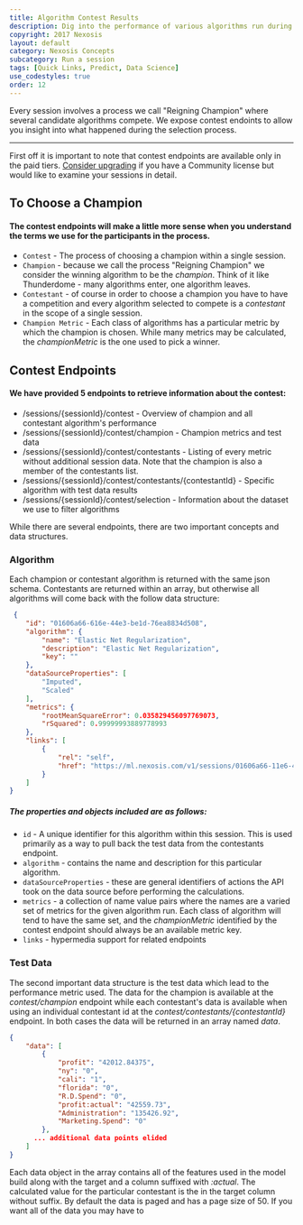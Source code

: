 ```yaml
---
title: Algorithm Contest Results
description: Dig into the performance of various algorithms run during a session.
copyright: 2017 Nexosis
layout: default
category: Nexosis Concepts
subcategory: Run a session
tags: [Quick Links, Predict, Data Science]
use_codestyles: true
order: 12
---
```

Every session involves a process we call "Reigning Champion" where several candidate algorithms compete. We expose contest endoints to allow you insight into what happened during the selection process.

------

First off it is important to note that contest endpoints are available only in the paid tiers. [Consider upgrading](https://www.nexosis.com/pricing) if you have a Community license but would like to examine your sessions in detail.

## To Choose a Champion
#### The contest endpoints will make a little more sense when you understand the terms we use for the participants in the process. 

* `Contest` - The process of choosing a champion within a single session.
* `Champion` - because we call the process "Reigning Champion" we consider the winning algorithm to be the *champion*. Think of it like Thunderdome - many algorithms enter, one algorithm leaves.
* `Contestant` - of course in order to choose a champion you have to have a competition and every algorithm selected to compete is a *contestant* in the scope of a single session.
* `Champion Metric` - Each class of algorithms has a particular metric by which the champion is chosen. While many metrics may be calculated, the *championMetric* is the one used to pick a winner. 

## Contest Endpoints
#### We have provided 5 endpoints to retrieve information about the contest:

* /sessions/{sessionId}/contest - Overview of champion and all contestant algorithm's performance
* /sessions/{sessionId}/contest/champion - Champion metrics and test data
* /sessions/{sessionId}/contest/contestants - Listing of every metric without additional session data. Note that the champion is also a member of the contestants list.
* /sessions/{sessionId}/contest/contestants/{contestantId} - Specific algorithm with test data results
* /sessions/{sessionId}/contest/selection - Information about the dataset we use to filter algorithms

While there are several endpoints, there are two important concepts and data structures.

### Algorithm
Each champion or contestant algorithm is returned with the same json schema. Contestants are returned within an array, but otherwise all algorithms will come back with the follow data structure:

``` json
 {
    "id": "01606a66-616e-44e3-be1d-76ea8834d508",
    "algorithm": {
        "name": "Elastic Net Regularization",
        "description": "Elastic Net Regularization",
        "key": ""
    },
    "dataSourceProperties": [
        "Imputed",
        "Scaled"
    ],
    "metrics": {
        "rootMeanSquareError": 0.035829456097769073,
        "rSquared": 0.99999993889778993
    },
    "links": [
        {
            "rel": "self",
            "href": "https://ml.nexosis.com/v1/sessions/01606a66-11e6-4263-a739-f98af5d5e110/contest/contestants/01606a66-616e-44e3-be1d-76ea8834d508"
        }
    ]
}
``` 

##### The properties and objects included are as follows:

* `id` - A unique identifier for this algorithm within this session. This is used primarily as a way to pull back the test data from the contestants endpoint.
* `algorithm` - contains the name and description for this particular algorithm.
* `dataSourceProperties` - these are general identifiers of actions the API took on the data source before performing the calculations. 
* `metrics` - a collection of name value pairs where the names are a varied set of metrics for the given algorithm run. Each class of algorithm will tend to have the same set, and the *championMetric* identified by the contest endpoint should always be an available metric key.
* `links` - hypermedia support for related endpoints

### Test Data
The second important data structure is the test data which lead to the performance metric used. The data for the champion is available at the *contest/champion* endpoint while each contestant's data is available when using an individual contestant id at the *contest/contestants/{contestantId}* endpoint. In both cases the data will be returned in an array named *data*. 

``` json
{
    "data": [
        {
            "profit": "42012.84375",
            "ny": "0",
            "cali": "1",
            "florida": "0",
            "R.D.Spend": "0",
            "profit:actual": "42559.73",
            "Administration": "135426.92",
            "Marketing.Spend": "0"
        },
      ... additional data points elided
    ]
}
```
Each data object in the array contains all of the features used in the model build along with the target and a column suffixed with *:actual*. The calculated value for the particular contestant is the in the target column without suffix. By default the data is paged and has a page size of 50. If you want all of the data you may have to 
